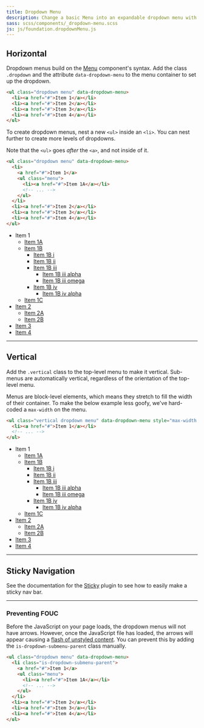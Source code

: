 ```yaml
---
title: Dropdown Menu
description: Change a basic Menu into an expandable dropdown menu with the Dropdown Menu plugin.
sass: scss/components/_dropdown-menu.scss
js: js/foundation.dropdownMenu.js
---
```


## Horizontal

Dropdown menus build on the [Menu](menu.html) component's syntax. Add the class `.dropdown` and the attribute `data-dropdown-menu` to the menu container to set up the dropdown.

```html
<ul class="dropdown menu" data-dropdown-menu>
  <li><a href="#">Item 1</a></li>
  <li><a href="#">Item 2</a></li>
  <li><a href="#">Item 3</a></li>
  <li><a href="#">Item 4</a></li>
</ul>
```

To create dropdown menus, nest a new `<ul>` inside an `<li>`. You can nest further to create more levels of dropdowns.

<div class="primary callout">
  <p>Note that the <code>&lt;ul&gt;</code> goes <em>after</em> the <code>&lt;a&gt;</code>, and not inside of it.</p>
</div>

```html
<ul class="dropdown menu" data-dropdown-menu>
  <li>
    <a href="#">Item 1</a>
    <ul class="menu">
      <li><a href="#">Item 1A</a></li>
      <!-- ... -->
    </ul>
  </li>
  <li><a href="#">Item 2</a></li>
  <li><a href="#">Item 3</a></li>
  <li><a href="#">Item 4</a></li>
</ul>
```

<ul class="dropdown menu" data-dropdown-menu>
  <li>
    <a>Item 1</a>
    <ul class="menu">
      <li><a href="#Item-1A">Item 1A</a></li>
      <li>
        <a href="#Item-1B">Item 1B</a>
        <ul class="menu">
          <li><a href="#Item-1Bi">Item 1B i</a></li>
          <li><a href="#Item-1Bii">Item 1B ii</a></li>
          <li>
            <a href="#Item-1Biii">Item 1B iii</a>
            <ul class="menu">
              <li><a href="#Item-1Biiialpha">Item 1B iii alpha</a></li>
              <li><a href="#Item-1Biiiomega">Item 1B iii omega</a></li>
            </ul>
          </li>
          <li>
            <a href="#Item-1Biv">Item 1B iv</a>
            <ul class="menu">
              <li><a href="#Item-1Bivalpha">Item 1B iv alpha</a></li>
            </ul>
          </li>
        </ul>
      </li>
      <li><a href="#Item-1C">Item 1C</a></li>
    </ul>
  </li>
  <li>
    <a href="#Item-2">Item 2</a>
    <ul class="menu">
      <li><a href="#Item-2A">Item 2A</a></li>
      <li><a href="#Item-2B">Item 2B</a></li>
    </ul>
  </li>
  <li><a href="#Item-3">Item 3</a></li>
  <li><a href="#Item-4">Item 4</a></li>
</ul>

---

## Vertical

Add the `.vertical` class to the top-level menu to make it vertical. Sub-menus are automatically vertical, regardless of the orientation of the top-level menu.

<div class="primary callout">
  <p>Menus are block-level elements, which means they stretch to fill the width of their container. To make the below example less goofy, we've hard-coded a <code>max-width</code> on the menu.</p>
</div>

```html
<ul class="vertical dropdown menu" data-dropdown-menu style="max-width: 300px;">
  <li><a href="#">Item 1</a></li>
  <!-- ... -->
</ul>
```

<ul class="vertical dropdown menu" data-dropdown-menu style="max-width: 300px;">
  <li>
    <a>Item 1</a>
    <ul class="menu">
      <li><a href="#Item-1A">Item 1A</a></li>
      <li>
        <a href="#Item-1B">Item 1B</a>
        <ul class="menu">
          <li><a href="#Item-1Bi">Item 1B i</a></li>
          <li><a href="#Item-1Bii">Item 1B ii</a></li>
          <li>
            <a href="#Item-1Biii">Item 1B iii</a>
            <ul class="menu">
              <li><a href="#Item-1Biiialpha">Item 1B iii alpha</a></li>
              <li><a href="#Item-1Biiiomega">Item 1B iii omega</a></li>
            </ul>
          </li>
          <li>
            <a href="#Item-1Biv">Item 1B iv</a>
            <ul class="menu">
              <li><a href="#Item-1Bivalpha">Item 1B iv alpha</a></li>
            </ul>
          </li>
        </ul>
      </li>
      <li><a href="#Item-1C">Item 1C</a></li>
    </ul>
  </li>
  <li>
    <a href="#Item-2">Item 2</a>
    <ul class="menu">
      <li><a href="#Item-2A">Item 2A</a></li>
      <li><a href="#Item-2B">Item 2B</a></li>
    </ul>
  </li>
  <li><a href="#Item-3">Item 3</a></li>
  <li><a href="#Item-4">Item 4</a></li>
</ul>

---

## Sticky Navigation

See the documentation for the [Sticky](sticky.html#sticky-navigation) plugin to see how to easily make a sticky nav bar. 

---

### Preventing FOUC

Before the JavaScript on your page loads, the dropdown menus will not have arrows. However, once the JavaScript file has loaded, the arrows will appear causing a [flash of unstyled content](https://en.wikipedia.org/wiki/Flash_of_unstyled_content). You can prevent this by adding the `is-dropdown-submenu-parent` class manually. 

```html
<ul class="dropdown menu" data-dropdown-menu>
  <li class="is-dropdown-submenu-parent">
    <a href="#">Item 1</a>
    <ul class="menu">
      <li><a href="#">Item 1A</a></li>
      <!-- ... -->
    </ul>
  </li>
  <li><a href="#">Item 2</a></li>
  <li><a href="#">Item 3</a></li>
  <li><a href="#">Item 4</a></li>
</ul>
```
